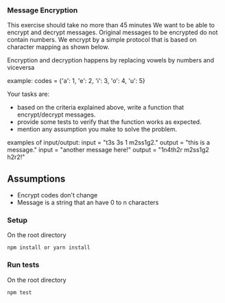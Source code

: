 ### Message Encryption

This exercise should take no more than 45 minutes
We want to be able to encrypt and decrypt messages.
Original messages to be encrypted do not contain numbers.
We encrypt by a simple protocol that is based on character mapping as shown below.

Encryption and decryption happens by replacing vowels by numbers and viceversa

example: codes = {'a': 1, 'e': 2, 'i': 3, 'o': 4, 'u': 5}

Your tasks are:
- based on the criteria explained above, write a function that encrypt/decrypt messages.
- provide some tests to verify that the function works as expected.
- mention any assumption you make to solve the problem.

examples of input/output:
input = "t3s 3s 1 m2ss1g2."
output = "this is a message."
input = "another message here!"
output = "1n4th2r m2ss1g2 h2r2!"

## Assumptions
 * Encrypt codes don't change
 * Message is a string that an have 0 to n characters


### Setup

On the root directory

```
npm install or yarn install
```

### Run tests
On the root directory

```
npm test
```